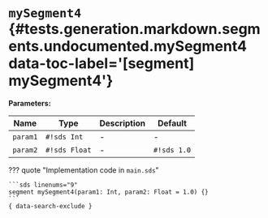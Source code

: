 [//]: # (DO NOT EDIT THIS FILE DIRECTLY. Instead, edit the corresponding stub file and execute `npm run docs:api`.)

# <code class="doc-symbol doc-symbol-segment"></code> `mySegment4` {#tests.generation.markdown.segments.undocumented.mySegment4 data-toc-label='[segment] mySegment4'}

**Parameters:**

| Name | Type | Description | Default |
|------|------|-------------|---------|
| `param1` | `#!sds Int` | - | - |
| `param2` | `#!sds Float` | - | `#!sds 1.0` |

??? quote "Implementation code in `main.sds`"

    ```sds linenums="9"
    segment mySegment4(param1: Int, param2: Float = 1.0) {}
    ```
    { data-search-exclude }
